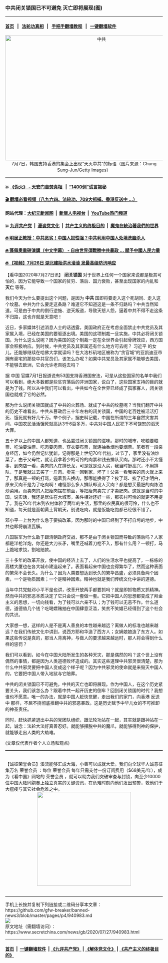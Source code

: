 ### 中共闭关锁国已不可避免 灭亡即将展现(图)
------------------------

#### [首页](https://github.com/gfw-breaker/banned-news3/blob/master/README.md) &nbsp;&nbsp;|&nbsp;&nbsp; [法轮功真相](https://github.com/begood0513/basic/blob/master/README.md)  &nbsp;&nbsp;|&nbsp;&nbsp; [手把手翻墙教程](https://github.com/gfw-breaker/guides/wiki)  &nbsp;&nbsp;|&nbsp;&nbsp; [一键翻墙软件](https://github.com/gfw-breaker/nogfw/blob/master/README.md)  



<div class="article_right" style="fone-color:#000">
 <p style="text-align: center;">
  <img alt="中共" src="https://img3.secretchina.com/pic/2020/7-10/p2728992a214855100-ss.jpg" style="height:400px; width:600px"/>
  <br>
   7月7日，韩国支持香港的集会上出现“天灭中共”的标语（图片来源：Chung Sung-Jun/Getty Images）
   <span id="hideid" name="hideid" style="color:red;display:none;">
    <span href="https://www.secretchina.com">
    </span>
   </span>
  </br>
 </p>
 <div id="txt-mid1-t21-2017">
  

---

#### 💥 [《伪火》 - 天安门自焚真相 ](http://141.164.39.94:10000/videos/blog/weihuo.html)&nbsp; |&nbsp; [“1400例”谎言揭秘  ](http://141.164.39.94:10000/videos/blog/jiexi1400.html)

#### [ 🎬  翻墙必看视频（八九六四、法轮功、709大抓捕、香港反送中 ...）](https://github.com/gfw-breaker/links/blob/master/banned.md)

#### 网站代理：[大纪元新闻网](http://167.172.10.89:10080/gb/) &nbsp;|&nbsp; [新唐人电视台](http://167.172.10.89:8808/gb/) &nbsp;|&nbsp; [YouTube热门频道](http://158.247.203.241/youtube.html)

#### 💥 [九评共产党](http://141.164.39.94:10000/videos/res/jiuping/)&nbsp; |&nbsp; [漫谈党文化](http://141.164.39.94:10000/videos/res/mtdwh/)&nbsp; |&nbsp; [共产主义的终极目的](http://141.164.39.94:10000/videos/res/zjmd/)&nbsp; |&nbsp; [魔鬼在統治著我們的世界](http://141.164.39.94:10000/videos/res/TheSpecter/)  

#### [ 🔥  明居正教授：中共恶劣！中国人奴性强？中共利用中国人处境洗脑杀人](http://141.164.39.94:10000/videos/news/mjz01.html)

#### [ 🔥  蓬佩奧重磅演講（中文字幕） - 自由世界須戰勝中共暴政 ... 賦予中國人民力量 ](http://141.164.39.94:10000/videos/news/pompeo5.html)

#### [ 🔥  【视频】7月26日 湖北建始洪水滚滚 发最高级防汛响应](http://141.164.39.94:10000/videos/news/../warning/index.html)


  </div>
 </div>
 <p>
  【看中国2020年7月27日讯】
  <strong>
   <span href="https://www.secretchina.com/news/gb/tag/闭关锁国" target="_blank">
    闭关锁国
   </span>
  </strong>
  对于世界上任何一个国家来说都是极其可怕的，因为它能导致一个国家的贫穷、落后、国力衰败，甚至出现国家的内乱和
  <strong>
   灭亡
  </strong>
  等等。
  <span id="hideid" name="hideid" style="color:red;display:none;">
   <span href="https://www.secretchina.com">
   </span>
  </span>
 </p>
 <p>
  我们今天为什么要提出这个问题，是因为
  <strong>
   <span href="https://www.secretchina.com/news/gb/tag/中共" target="_blank">
    中共
   </span>
  </strong>
  国即将要走入这个死胡同、走入这个坟墓。中共为什么要走这条路？难道它不知道这是一条不归路吗？中共当然知道。可是由于中共的倒行逆施、逆天叛道，导致天怒人怨，逼着中共不得不走这条不归路，这也许就是天意吧！
 </p>
 <p>
  近日，多家媒体引述消息人士的话透露，美国政府正在考虑全面禁止中共党员及其家属入境，已经在美国的要驱逐出境。美国的这项制裁一旦实施，中共必将闭关锁国。为什么这么说呢？因为美国的这个制裁一定在全世界会引起骨牌效应，西方国家会积极响应。到时候，中共党员及其家属还有什么地方可去呢？
  <span href="https://www.secretchina.com/news/gb/tag/习近平" target="_blank">
   习近平
  </span>
  的女儿，还能够继续在哈佛大学就读吗？在大洛杉矶地区被称为“贪官城”的亚凯迪亚市拥有豪宅的那些中共官员们，该怎么办呢？如果中共党员及其家属不能够去美国，不能够去欧洲，它会允许老百姓去吗？
 </p>
 <p>
  据
  <span href="https://www.secretchina.com" target="_blank">
   中国
  </span>
  官媒7月1日报道说有53国支持香港国安法，可是从这些国家的名单中我们可以看到，绝大多数都是些贫穷落后的非洲国家，说白了，这些国家支持的目的就是为了钱。所以从中我们可以看出，中共如今在全世界已经成了孤家寡人，闭关锁国也就成了它的必然。
 </p>
 <p>
  那为什么说闭关锁国就成了中共的火葬场、就成了中共的坟墓呢？当我们翻开中共的历史不难看出，中共从篡政后三十年左右的闭关锁国，中国的老百姓被活活打死、饿死就有好几千万。举个例子，据史料记载，中国在所谓的三年自然灾害其间，中国农民活活饿死就高达3千6百多万，中共对中国人民犯下不可饶恕的滔天大罪。
 </p>
 <p>
  五十岁以上的中国人都知道、也品尝过闭关锁国的滋味。那时的城市，吃粮要粮票、吃油要油票、吃肉要肉票、穿衣要布票，就连抽香烟也要烟票。笔者有一段亲身经历，如今仍然记忆犹新。记得那是上世纪70年代初，过节了，家里没有油炒菜了，由于父母忙，就让我拿着少的可怜的肉票和钱去排队买肉。那时还小不太懂事，到肉店一看，卖肉的人在排长龙，可是就是没人买，我当时挺高兴，不用排队，于是我就过去买了一斤肉。卖完一回到家，坏了！父亲一看我买的肉火就上来了，那真是一顿的打骂，逼着我去换肉，那哪能换得了？挨了骂、挨了打才明白，原来买肉不是为了吃肉啊！难怪那么多人排队却没人买肉？都是想买最肥的肉炼油炒菜用。而卖肉的人把瘦肉摆在前面，等把瘦肉卖完了才卖肥肉。这就是当时的中国，说实话，我还是居住在大城市，条件相对还好一些，那农村可怜的就更不用提了。我在70年代末到农村体验了两年的生活，那里的农民真的很可怜，什么也不知道，每天就是面朝黄土背朝天，别说吃肉，就是饭能吃饱都已经很不错了。
 </p>
 <center>
  <div style="max-width: 632px;height:180px; display: none; text-align: center; margin: 0 auto; overflow: hidden;overflow-x: hidden;">
   <div id="taboola-midarticle-thumbnails" style="max-width: 632px;height:180px;overflow: hidden;overflow-x: hidden;">
   </div>
  </div>
  <div>
   <center>
    <div id="div-gpt-ad-1589559869784-0">
    </div>
   </center>
  </div>
 </center>
 <p>
  邓小平一上台为什么急于要搞改革，因为那时的中国已经到了不打自垮的地步，中共也即将崩溃瓦解。
 </p>
 <center>
  <div style="max-width: 632px;height:180px; display: none; text-align: center; margin: 0 auto; overflow: hidden;overflow-x: hidden;">
   <div id="taboola-midarticle-thumbnails" style="max-width: 632px;height:180px;overflow: hidden;overflow-x: hidden;">
   </div>
  </div>
  <div>
   <center>
    <div id="div-gpt-ad-1589559869784-0">
    </div>
   </center>
  </div>
 </center>
 <p>
  八国联军为什么敢于跟清朝政府交战，那不是由于闭关锁国而导致的落后吗？人家都是洋枪洋炮，你还是大刀长矛，嘴里还喊着刀枪不入，那有什么用？一顿打，马上跪地求饶，割地赔款。
 </p>
 <center>
  <div style="max-width: 632px;height:180px; display: none; text-align: center; margin: 0 auto; overflow: hidden;overflow-x: hidden;">
   <div id="taboola-midarticle-thumbnails" style="max-width: 632px;height:180px;overflow: hidden;overflow-x: hidden;">
   </div>
  </div>
  <div>
   <center>
    <div id="div-gpt-ad-1589559869784-0">
    </div>
   </center>
  </div>
 </center>
 <p>
  三十多年的改革开放，使中国的经济上去了，人们的生活水平也提高了，一栋栋的高楼大厦也在各大城市建造起来了。表面看起来中国也变得繁华了，然而这种表面的繁荣不会长久。为什么？因为人类要想达到长久的繁华昌盛，必须具备两个因素，一个是物质因素；一个是精神因素。精神也就是我们传统文化中讲的道德。
 </p>
 <center>
  <div style="max-width: 632px;height:180px; display: none; text-align: center; margin: 0 auto; overflow: hidden;overflow-x: hidden;">
   <div id="taboola-midarticle-thumbnails" style="max-width: 632px;height:180px;overflow: hidden;overflow-x: hidden;">
   </div>
  </div>
  <div>
   <center>
    <div id="div-gpt-ad-1589559869784-0">
    </div>
   </center>
  </div>
 </center>
 <p>
  当年中共党魁邓小平不是也讲，改革开放两手都要抓吗？就是即抓物质又抓精神。然而中共的邪恶本质决定了它只会说一套做一套。它把中国人的思想都变成了拜金主义的思想，一切向钱看，为了钱可以六亲不认；为了钱可以无恶不作。什么道德，道德值几个钱？吃喝嫖赌抽在中国肆意泛滥，笑贫不笑娼已经得到了这个社会的共识。
 </p>
 <center>
  <div style="max-width: 632px;height:180px; display: none; text-align: center; margin: 0 auto; overflow: hidden;overflow-x: hidden;">
   <div id="taboola-midarticle-thumbnails" style="max-width: 632px;height:180px;overflow: hidden;overflow-x: hidden;">
   </div>
  </div>
  <div>
   <center>
    <div id="div-gpt-ad-1589559869784-0">
    </div>
   </center>
  </div>
 </center>
 <center>
  <ins class="adsbygoogle" data-ad-client="ca-pub-1276641434651360" data-ad-format="fluid" data-ad-layout="in-article" data-ad-slot="3646767294" style="display:block; text-align:center;">
  </ins>
 </center>
 <p>
  大家想一想，这样的人是不是离人善良的本性越来越远？离做人的标准也越来越远？在我们传统文化中讲到，说西方耶和华造了西方人；女娲娘娘造了东方人。如果这些传说是真的，那当人背离神，与做人的要求越来越远时，那人将会得到什么样的惩罚？
 </p>
 <center>
  <div style="max-width: 632px;height:180px; display: none; text-align: center; margin: 0 auto; overflow: hidden;overflow-x: hidden;">
   <div id="taboola-midarticle-thumbnails" style="max-width: 632px;height:180px;overflow: hidden;overflow-x: hidden;">
   </div>
  </div>
  <div>
   <center>
    <div id="div-gpt-ad-1589559869784-0">
    </div>
   </center>
  </div>
 </center>
 <p>
  我们可以看到，如今在中国大陆所发生的各种天灾，那是偶然的吗？这个世上没有偶然的事情，都是因为人类道德败坏造成的。其实这些道理中共邪灵很清楚，那为什么中共邪灵要把中国人变成这个样子呢？因为中共邪灵的使命就是来毁灭中国人的，它要把中国人带入地狱与它陪葬。
 </p>
 <center>
  <div style="max-width: 632px;height:180px; display: none; text-align: center; margin: 0 auto; overflow: hidden;overflow-x: hidden;">
   <div id="taboola-midarticle-thumbnails" style="max-width: 632px;height:180px;overflow: hidden;overflow-x: hidden;">
   </div>
  </div>
  <div>
   <center>
    <div id="div-gpt-ad-1589559869784-0">
    </div>
   </center>
  </div>
 </center>
 <p>
  中共的闭关锁国已不可避免，中共的灭亡也即将展现。作为中国人，在这个历史紧要关头，我们该怎么办？跟着中共一起开历史的倒车？回到闭关锁国的时代？我想谁也不愿意。唯一的办法，就是中国人赶快觉醒，走出我们的家门，向香港
  <span href="https://www.secretchina.com/news/gb/tag/反送中" target="_blank">
   反送中
  </span>
  那样，不屈不挠彻底推翻中共的邪恶暴政。这是历史赋予中华儿女的不可推卸的神圣责任。
 </p>
 <center>
  <div style="max-width: 632px;height:180px; display: none; text-align: center; margin: 0 auto; overflow: hidden;overflow-x: hidden;">
   <div id="taboola-midarticle-thumbnails" style="max-width: 632px;height:180px;overflow: hidden;overflow-x: hidden;">
   </div>
  </div>
  <div>
   <center>
    <div id="div-gpt-ad-1589559869784-0">
    </div>
   </center>
  </div>
 </center>
 <p>
  同时，赶快抓紧退出中共的党团队组织，跟法轮功站在一起，其实就是跟神站在一起，诚念：法轮大法好真善忍好。就能够摆脱中共的魔爪，就能够得到神的保护，就能够走出人类的大劫难。
 </p>
 <center>
  <div style="max-width: 632px;height:180px; display: none; text-align: center; margin: 0 auto; overflow: hidden;overflow-x: hidden;">
   <div id="taboola-midarticle-thumbnails" style="max-width: 632px;height:180px;overflow: hidden;overflow-x: hidden;">
   </div>
  </div>
  <div>
   <center>
    <div id="div-gpt-ad-1589559869784-0">
    </div>
   </center>
  </div>
 </center>
 (文章仅代表作者个人立场和观点)
 <p style="margin-bottom:8px;">
  <hr style="border-top: 1px dashed  ;" width="100%"/>
  <br/>
  【诚征荣誉会员】溪流能够汇成大海，小善可以成就大爱。我们向全球华人诚意征集万名
  <span href="/kzgd/subscribe.html" target="_blank">
   荣誉会员
  </span>
  ：每位
  <span href="/kzgd/subscribe.html" target="_blank">
   荣誉会员
  </span>
  每年只需支付一份订阅费用（$68美元/年），成为《看中国》网站的
  <span href="/kzgd/subscribe.html" target="_blank">
   荣誉会员
  </span>
  ，就可以助力我们突破审查与封锁，向至少10000位中国大陆同胞奉上独立真实的关键资讯，在危难时刻向他们发出预警，救他们于大瘟疫与其它社会危难之中。
  <center>
   <span href="https://account.secretchina.com/planshopcart.php?pid=2020plana&amp;carf=add&amp;code=b5">
    <img src="https://img3.secretchina.com/pic/2020/7-21/p2736951a334373943.jpg" width="300px"/>
   </span>
  </center>
  <center>
   <div style="max-width: 632px;height:180px; display: none; text-align: center; margin: 0 auto; overflow: hidden;overflow-x: hidden;">
    <div id="taboola-midarticle-thumbnails" style="max-width: 632px;height:180px;overflow: hidden;overflow-x: hidden;">
    </div>
   </div>
   <div>
    <center>
     <div id="div-gpt-ad-1589559869784-0">
     </div>
    </center>
   </div>
  </center>
  <center>
   <div>
    <div id="txt-mid2-t22-2017" style="display: block;margin-top:8px;max-height: 351px;  overflow: hidden;">
     <div id="SC-21xx">
     </div>
     <ins class="adsbygoogle" data-ad-client="ca-pub-1276641434651360" data-ad-format="auto" data-ad-slot="4301710469" data-full-width-responsive="true" style="display:block">
     </ins>
    </div>
   </div>
  </center>
  <div style="padding-top:12px;">
  </div>
 </p>
</div>

<hr/>
手机上长按并复制下列链接或二维码分享本文章：<br/>
https://github.com/gfw-breaker/banned-news3/blob/master/pages/p4/940983.md <br/>
<a href='https://github.com/gfw-breaker/banned-news3/blob/master/pages/p4/940983.md'><img src='https://github.com/gfw-breaker/banned-news3/blob/master/pages/p4/940983.md.png'/></a> <br/>
原文地址（需翻墙访问）：https://www.secretchina.com/news/gb/2020/07/27/940983.html


------------------------
#### [首页](https://github.com/gfw-breaker/banned-news3/blob/master/README.md) &nbsp;|&nbsp; [一键翻墙软件](https://github.com/gfw-breaker/nogfw/blob/master/README.md) &nbsp;| [《九评共产党》](https://github.com/gfw-breaker/9ping.md/blob/master/README.md#九评之一评共产党是什么) | [《解体党文化》](https://github.com/gfw-breaker/jtdwh.md/blob/master/README.md) | [《共产主义的终极目的》](https://github.com/gfw-breaker/gczydzjmd.md/blob/master/README.md)


<img src='http://gfw-breaker.win/banned-news3/pages/p4/940983.md' width='0px' height='0px'/>